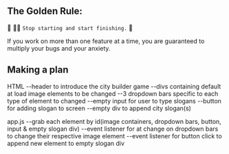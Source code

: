 ## The Golden Rule: 

🦸 🦸‍♂️ `Stop starting and start finishing.` 🏁

If you work on more than one feature at a time, you are guaranteed to multiply your bugs and your anxiety.

## Making a plan

HTML
--header to introduce the city builder game
--divs containing default at load image elements to be changed
--3 dropdown bars specific to each type of element to changed
--empty input for user to type slogans
--button for adding slogan to screen
--empty div to append city slogan(s)

app.js
--grab each element by id(image containers, dropdown bars, button, input & empty slogan div)
--event listener for at change on dropdown bars to change their respective image element
--event listener for button click to append new element to empty slogan div

